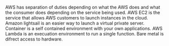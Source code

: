 AWS has separation of duties depending on what the AWS does and what the consumer does depending on the service being used. 
AWS EC2 is the service that allows AWS customers to launch instances in the cloud. Amazon lightsail is an easier way to launch
a virtual private server. Container is a self contained environment with your own applications. AWS Lambda is an execuation environment 
to run a single function. Bare metal is difrect access to hardware. 
